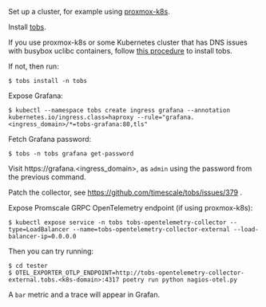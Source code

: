 Set up a cluster, for example using [proxmox-k8s](https://github.com/alexpdp7/proxmox-k8s).

Install [tobs](https://github.com/timescale/tobs).

If you use proxmox-k8s or some Kubernetes cluster that has DNS issues with busybox uclibc containers, follow [this procedure](https://github.com/timescale/tobs/issues/371#issuecomment-1133185163) to install tobs.

If not, then run:

```
$ tobs install -n tobs
```

Expose Grafana:

```
$ kubectl --namespace tobs create ingress grafana --annotation kubernetes.io/ingress.class=haproxy --rule="grafana.<ingress_domain>/*=tobs-grafana:80,tls"
```

Fetch Grafana password:

```
$ tobs -n tobs grafana get-password
```

Visit https://grafana.<ingress_domain>, as `admin` using the password from the previous command.

Patch the collector, see https://github.com/timescale/tobs/issues/379 .

Expose Promscale GRPC OpenTelemetry endpoint (if using proxmox-k8s):

```
$ kubectl expose service -n tobs tobs-opentelemetry-collector --type=LoadBalancer --name=tobs-opentelemetry-collector-external --load-balancer-ip=0.0.0.0
```

Then you can try running:

```
$ cd tester
$ OTEL_EXPORTER_OTLP_ENDPOINT=http://tobs-opentelemetry-collector-external.tobs.<k8s-domain>:4317 poetry run python nagios-otel.py
```

A `bar` metric and a trace will appear in Grafan.
